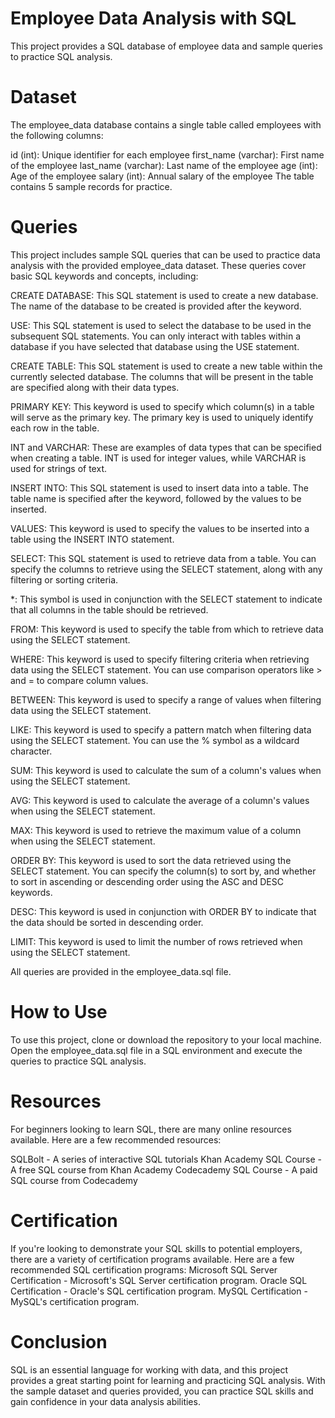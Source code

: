 # Employee Data Analysis with SQL
This project provides a SQL database of employee data and sample queries to practice SQL analysis.

# Dataset
The employee_data database contains a single table called employees with the following columns:

id (int): Unique identifier for each employee
first_name (varchar): First name of the employee
last_name (varchar): Last name of the employee
age (int): Age of the employee
salary (int): Annual salary of the employee
The table contains 5 sample records for practice.

# Queries
This project includes sample SQL queries that can be used to practice data analysis with the provided employee_data dataset. These queries cover basic SQL keywords and concepts, including:

CREATE DATABASE: This SQL statement is used to create a new database. The name of the database to be created is provided after the keyword.

USE: This SQL statement is used to select the database to be used in the subsequent SQL statements. You can only interact with tables within a database if you have selected that database using the USE statement.

CREATE TABLE: This SQL statement is used to create a new table within the currently selected database. The columns that will be present in the table are specified along with their data types.

PRIMARY KEY: This keyword is used to specify which column(s) in a table will serve as the primary key. The primary key is used to uniquely identify each row in the table.

INT and VARCHAR: These are examples of data types that can be specified when creating a table. INT is used for integer values, while VARCHAR is used for strings of text.

INSERT INTO: This SQL statement is used to insert data into a table. The table name is specified after the keyword, followed by the values to be inserted.

VALUES: This keyword is used to specify the values to be inserted into a table using the INSERT INTO statement.

SELECT: This SQL statement is used to retrieve data from a table. You can specify the columns to retrieve using the SELECT statement, along with any filtering or sorting criteria.

*: This symbol is used in conjunction with the SELECT statement to indicate that all columns in the table should be retrieved.

FROM: This keyword is used to specify the table from which to retrieve data using the SELECT statement.

WHERE: This keyword is used to specify filtering criteria when retrieving data using the SELECT statement. You can use comparison operators like > and = to compare column values.

BETWEEN: This keyword is used to specify a range of values when filtering data using the SELECT statement.

LIKE: This keyword is used to specify a pattern match when filtering data using the SELECT statement. You can use the % symbol as a wildcard character.

SUM: This keyword is used to calculate the sum of a column's values when using the SELECT statement.

AVG: This keyword is used to calculate the average of a column's values when using the SELECT statement.

MAX: This keyword is used to retrieve the maximum value of a column when using the SELECT statement.

ORDER BY: This keyword is used to sort the data retrieved using the SELECT statement. You can specify the column(s) to sort by, and whether to sort in ascending or descending order using the ASC and DESC keywords.

DESC: This keyword is used in conjunction with ORDER BY to indicate that the data should be sorted in descending order.

LIMIT: This keyword is used to limit the number of rows retrieved when using the SELECT statement.

All queries are provided in the employee_data.sql file.

# How to Use
To use this project, clone or download the repository to your local machine. Open the employee_data.sql file in a SQL environment and execute the queries to practice SQL analysis.

# Resources
For beginners looking to learn SQL, there are many online resources available. Here are a few recommended resources:

SQLBolt - A series of interactive SQL tutorials
Khan Academy SQL Course - A free SQL course from Khan Academy
Codecademy SQL Course - A paid SQL course from Codecademy

# Certification
If you're looking to demonstrate your SQL skills to potential employers, there are a variety of certification programs available. Here are a few recommended SQL certification programs:
Microsoft SQL Server Certification - Microsoft's SQL Server certification program.
Oracle SQL Certification - Oracle's SQL certification program.
MySQL Certification - MySQL's certification program.

# Conclusion
SQL is an essential language for working with data, and this project provides a great starting point for learning and practicing SQL analysis. With the sample dataset and queries provided, you can practice SQL skills and gain confidence in your data analysis abilities.
